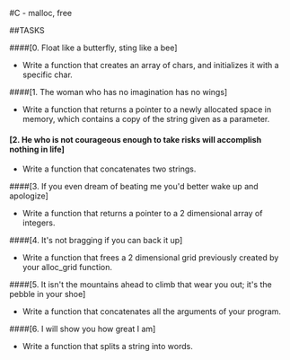 #C - malloc, free

##TASKS

####[0. Float like a butterfly, sting like a bee]

- Write a function that creates an array of chars, and initializes it with a specific char.

####[1. The woman who has no imagination has no wings]

- Write a function that returns a pointer to a newly allocated space in memory, which contains a copy of the string given as a parameter.

#### [2. He who is not courageous enough to take risks will accomplish nothing in life]

- Write a function that concatenates two strings.

####[3. If you even dream of beating me you'd better wake up and apologize]

- Write a function that returns a pointer to a 2 dimensional array of integers.

####[4. It's not bragging if you can back it up]

- Write a function that frees a 2 dimensional grid previously created by your alloc_grid function.

####[5. It isn't the mountains ahead to climb that wear you out; it's the pebble in your shoe]

- Write a function that concatenates all the arguments of your program.

####[6. I will show you how great I am]

- Write a function that splits a string into words.
